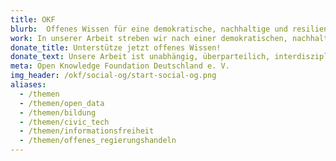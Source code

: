 ```yaml
---
title: OKF
blurb:  Offenes Wissen für eine demokratische, nachhaltige und resiliente Zukunft
work: In unserer Arbeit streben wir nach einer demokratischen, nachhaltigen und resilienten Zukunft, die auf Offenheit, Teilhabe und Transparenz basiert. Wir machen Wissen zugänglich und Teilhabe möglich. Mit digitalen Instrumenten und politischen Interventionen stärken wir somit die Zivilgesellschaft und fordern Gerechtigkeit.
donate_title: Unterstütze jetzt offenes Wissen!
donate_text: Unsere Arbeit ist unabhängig, überparteilich, interdisziplinär und nicht kommerziell. Mit einer Spende unterstützt Du uns und unsere Community.
meta: Open Knowledge Foundation Deutschland e. V.
img_header: /okf/social-og/start-social-og.png
aliases:
  - /themen
  - /themen/open_data
  - /themen/bildung
  - /themen/civic_tech
  - /themen/informationsfreiheit
  - /themen/offenes_regierungshandeln
---
```

